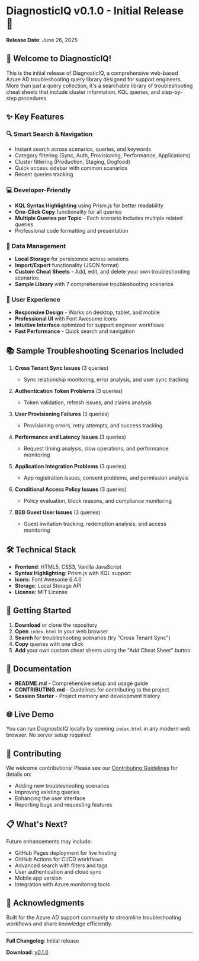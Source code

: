 # DiagnosticIQ v0.1.0 - Initial Release 🚀

**Release Date**: June 26, 2025

## 🎉 Welcome to DiagnosticIQ!

This is the initial release of DiagnosticIQ, a comprehensive web-based Azure AD troubleshooting query library designed for support engineers. More than just a query collection, it's a searchable library of troubleshooting cheat sheets that include cluster information, KQL queries, and step-by-step procedures.

## ✨ Key Features

### 🔍 **Smart Search & Navigation**
- Instant search across scenarios, queries, and keywords
- Category filtering (Sync, Auth, Provisioning, Performance, Applications)
- Cluster filtering (Production, Staging, Dogfood)
- Quick access sidebar with common scenarios
- Recent queries tracking

### 💻 **Developer-Friendly**
- **KQL Syntax Highlighting** using Prism.js for better readability
- **One-Click Copy** functionality for all queries
- **Multiple Queries per Topic** - Each scenario includes multiple related queries
- Professional code formatting and presentation

### 💾 **Data Management**
- **Local Storage** for persistence across sessions
- **Import/Export** functionality (JSON format)
- **Custom Cheat Sheets** - Add, edit, and delete your own troubleshooting scenarios
- **Sample Library** with 7 comprehensive troubleshooting scenarios

### 🎨 **User Experience**
- **Responsive Design** - Works on desktop, tablet, and mobile
- **Professional UI** with Font Awesome icons
- **Intuitive Interface** optimized for support engineer workflows
- **Fast Performance** - Quick search and navigation

## 📚 Sample Troubleshooting Scenarios Included

1. **Cross Tenant Sync Issues** (3 queries)
   - Sync relationship monitoring, error analysis, and user sync tracking

2. **Authentication Token Problems** (3 queries)
   - Token validation, refresh issues, and claims analysis

3. **User Provisioning Failures** (3 queries)
   - Provisioning errors, retry attempts, and success tracking

4. **Performance and Latency Issues** (3 queries)
   - Request timing analysis, slow operations, and performance monitoring

5. **Application Integration Problems** (3 queries)
   - App registration issues, consent problems, and permission analysis

6. **Conditional Access Policy Issues** (3 queries)
   - Policy evaluation, block reasons, and compliance monitoring

7. **B2B Guest User Issues** (3 queries)
   - Guest invitation tracking, redemption analysis, and access monitoring

## 🛠 Technical Stack

- **Frontend**: HTML5, CSS3, Vanilla JavaScript
- **Syntax Highlighting**: Prism.js with KQL support
- **Icons**: Font Awesome 6.4.0
- **Storage**: Local Storage API
- **License**: MIT License

## 🚀 Getting Started

1. **Download** or clone the repository
2. **Open** `index.html` in your web browser
3. **Search** for troubleshooting scenarios (try "Cross Tenant Sync")
4. **Copy** queries with one click
5. **Add** your own custom cheat sheets using the "Add Cheat Sheet" button

## 📖 Documentation

- **README.md** - Comprehensive setup and usage guide
- **CONTRIBUTING.md** - Guidelines for contributing to the project
- **Session Starter** - Project memory and development history

## 🌐 Live Demo

You can run DiagnosticIQ locally by opening `index.html` in any modern web browser. No server setup required!

## 🤝 Contributing

We welcome contributions! Please see our [Contributing Guidelines](CONTRIBUTING.md) for details on:
- Adding new troubleshooting scenarios
- Improving existing queries
- Enhancing the user interface
- Reporting bugs and requesting features

## 📋 What's Next?

Future enhancements may include:
- GitHub Pages deployment for live hosting
- GitHub Actions for CI/CD workflows
- Advanced search with filters and tags
- User authentication and cloud sync
- Mobile app version
- Integration with Azure monitoring tools

## 🙏 Acknowledgments

Built for the Azure AD support community to streamline troubleshooting workflows and share knowledge efficiently.

---

**Full Changelog**: Initial release

**Download**: [v0.1.0](https://github.com/kayasax/DiagnostIQ/releases/tag/v0.1.0)
